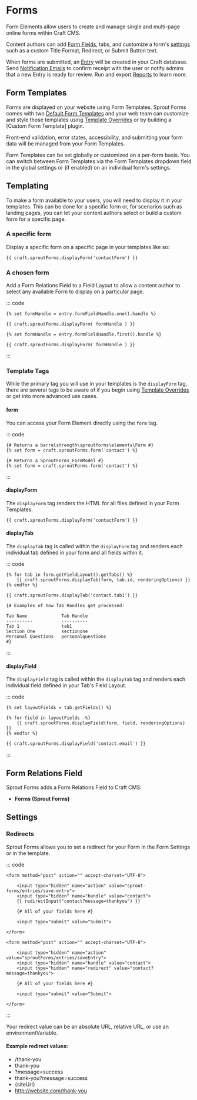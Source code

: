 # Forms

Form Elements allow users to create and manage single and multi-page online forms within Craft CMS.

Content authors can add [Form Fields](./form-fields.md), tabs, and customize a form's [settings](plugin-settings.md) such as a custom Title Format, Redirect, or Submit Button text.

When forms are submitted, an [Entry](./entries.md) will be created in your Craft database. Send [Notification Emails](notifications.md) to confirm receipt with the user or notify admins that a new Entry is ready for review. Run and export [Reports](./reports.md) to learn more.   

## Form Templates

Forms are displayed on your website using Form Templates. Sprout Forms comes with two [Default Form Templates](./default-form-templates.md) and your web team can customize and style those templates using [Template Overrides](./template-overrides.md) or by building a [Custom Form Template] plugin.

Front-end validation, error states, accessibility, and submitting your form data will be managed from your Form Templates. 

Form Templates can be set globally or customized on a per-form basis. You can switch between Form Templates via the Form Templates dropdown field in the global settings or (if enabled) on an individual form's settings.

## Templating

To make a form available to your users, you will need to display it in your templates. This can be done for a specific form or, for scenarios such as landing pages, you can let your content authors select or build a custom form for a specific page.

### A specific form

Display a specific form on a specific page in your templates like so:

``` twig
{{ craft.sproutForms.displayForm('contactForm') }}
```

### A chosen form

Add a Form Relations Field to a Field Layout to allow a content author to select any available Form to display on a particular page.

::: code

``` craft3
{% set formHandle = entry.formFieldHandle.one().handle %}

{{ craft.sproutForms.displayForm( formHandle ) }}
```

``` craft2
{% set formHandle = entry.formFieldHandle.first().handle %}

{{ craft.sproutForms.displayForm( formHandle ) }}
```

:::

### Template Tags

While the primary tag you will use in your templates is the `displayForm` tag, there are several tags to be aware of if you begin using [Template Overrides](./template-overrides.md) or get into more advanced use cases.

#### form

You can access your Form Element directly using the `form` tag.

::: code

``` craft3
{# Returns a barrelstrength\sproutforms\elements\Form #}
{% set form = craft.sproutForms.form('contact') %}
```

``` craft2
{# Returns a SproutForms_FormModel #}
{% set form = craft.sproutForms.form('contact') %}
```

:::

#### displayForm

The `displayForm` tag renders the HTML for all files defined in your Form Templates.

``` twig
{{ craft.sproutForms.displayForm('contactForm') }}
```

#### displayTab

The `displayTab` tag is called within the `displayForm` tag and renders each individual tab defined in your form and all fields within it.

::: code

``` craft3
{% for tab in form.getFieldLayout().getTabs() %}
    {{ craft.sproutForms.displayTab(form, tab.id, renderingOptions) }}
{% endfor %}
```

``` craft2
{{ craft.sproutForms.displayTab('contact.tab1') }}

{# Examples of how Tab Handles get processed:

Tab Name             Tab Handle
----------           ----------
Tab 1                tab1
Section One          sectionone
Personal Questions   personalquestions
#}
```

:::

#### displayField

The `displayField` tag is called within the `displayTab` tag and renders each individual field defined in your Tab's Field Layout.

::: code

``` craft3
{% set layoutFields = tab.getFields() %}

{% for field in layoutFields -%}
    {{ craft.sproutForms.displayField(form, field, renderingOptions) }}
{% endfor %}
```

``` craft2
{{ craft.sproutForms.displayField('contact.email') }}
```

:::

## Form Relations Field

Sprout Forms adds a Form Relations Field to Craft CMS:
 
- **Forms (Sprout Forms)**

## Settings

### Redirects

Sprout Forms allows you to set a redirect for your Form in the Form Settings or in the template.

::: code

``` craft3
<form method="post" action="" accept-charset="UTF-8">

    <input type="hidden" name="action" value="sprout-forms/entries/save-entry">
    <input type="hidden" name="handle" value="contact">
    {{ redirectInput("contact?message=thankyou") }}

    {# All of your fields here #}

    <input type="submit" value="Submit">

</form>
```

``` craft2
<form method="post" action="" accept-charset="UTF-8">

    <input type="hidden" name="action" value="sproutForms/entries/saveEntry">
    <input type="hidden" name="handle" value="contact">
    <input type="hidden" name="redirect" value="contact?message=thankyou">

    {# All of your fields here #}

    <input type="submit" value="Submit">

</form>
```

:::

Your redirect value can be an absolute URL, relative URL, or use an environmentVariable. 

#### Example redirect values:

- /thank-you
- thank-you
- ?message=success
- thank-you?message=success
- {siteUrl}
- http://website.com/thank-you
 